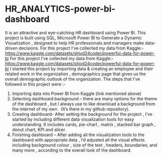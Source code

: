 # HR_ANALYTICS-power-bi-dashboard
It is an attractive and eye-catching HR dashboard using Power BI. This project is built using SQL, Microsoft Power BI to Generate a Dynamic Visualization , designed to help HR professionals and managers make data-driven decisions.
For this project I’ve collected my data from Kaggle:-
https://www.kaggle.com/datasets/shivd24coder/powerful-data-for-power-bi
For this project I’ve collected my data from Kaggle:-
https://www.kaggle.com/datasets/shivd24coder/powerful-data-for-power-bi
I started this project by importing data & creating an employee and their related work in the organization ,  demographics page that gives us the overall demographic outlook of the organization.
The steps that I’ve followed in this project were :-
1.	Importing data into Power BI from Kaggle (link mentioned above)
2.	Selecting dashboard background – there are many options for the theme of the dashboard , but I always use to like download a background from the internet of my own . (It’s there in my github repository).
3.	Creating dashboard- After setting the background for the project , I’ve started by including different data visualization tools for easy understanding. It includes cards, pie-chart , matrix , stacked bar graph , donut chart, KPI and slicer.
4.	Finishing dashboard  – After adding all the visualization tools to the dashboard with appropriate data , I’d adjusted all the visual effects including background colour , size of the text , headers, boundaries, and many more , according to the overall look of the dashboard.


